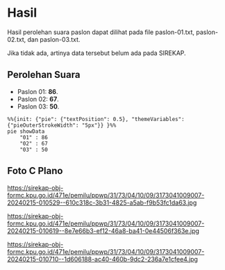 # Hasil

Hasil perolehan suara paslon dapat dilihat pada file paslon-01.txt, paslon-02.txt, dan paslon-03.txt.

Jika tidak ada, artinya data tersebut belum ada pada SIREKAP.

## Perolehan Suara

 * Paslon 01: **86**.
 * Paslon 02: **67**.
 * Paslon 03: **50**.

```mermaid
%%{init: {"pie": {"textPosition": 0.5}, "themeVariables": {"pieOuterStrokeWidth": "5px"}} }%%
pie showData
    "01" : 86
    "02" : 67
    "03" : 50
```
## Foto C Plano

https://sirekap-obj-formc.kpu.go.id/471e/pemilu/ppwp/31/73/04/10/09/3173041009007-20240215-010529--610c318c-3b31-4825-a5ab-f9b53fc1da63.jpg

https://sirekap-obj-formc.kpu.go.id/471e/pemilu/ppwp/31/73/04/10/09/3173041009007-20240215-010619--8e7e66b3-ef12-46a8-ba41-0e44506f363e.jpg

https://sirekap-obj-formc.kpu.go.id/471e/pemilu/ppwp/31/73/04/10/09/3173041009007-20240215-010710--1d606188-ac40-460b-9dc2-236a7e1cfee4.jpg
